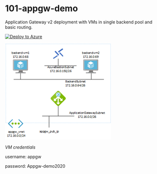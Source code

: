 # **101-appgw-demo**

 Application Gateway v2 deployment with VMs in single backend pool and basic routing.

[![Deploy to Azure](https://aka.ms/deploytoazurebutton)](https://portal.azure.com/#create/Microsoft.Template/uri/https%3A%2F%2Fraw.githubusercontent.com%2Fmddazure%2F101-appgw-demo%2Fmain%2Fazuredeploy.json)


![image](images/appgw-demo.png)




*VM credentials*

username: appgw


password: Appgw-demo2020